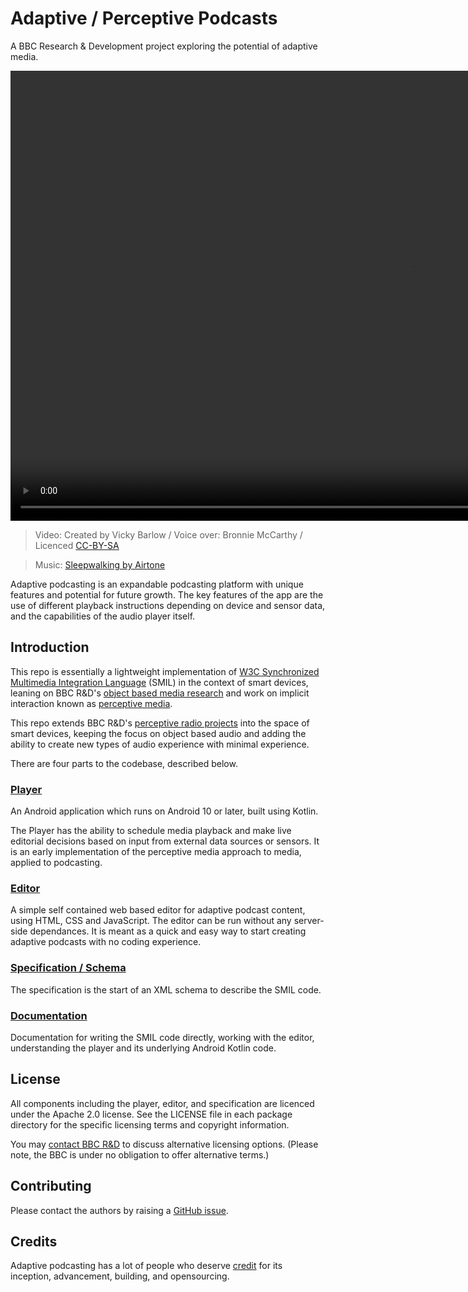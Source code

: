 # Adaptive / Perceptive Podcasts

A BBC Research & Development project exploring the potential of adaptive media.

<video width="1280" height="720" src="https://private-user-images.githubusercontent.com/1649922/274756409-b87eeb7e-4dcd-43c5-b7ba-247e21dfd7e0.mp4"></video>
> Video: Created by Vicky Barlow / Voice over: Bronnie McCarthy / Licenced [CC-BY-SA](https://creativecommons.org/licenses/by-sa/4.0/deed.en)

> Music: [Sleepwalking by Airtone](http://ccmixter.org/files/airtone/65416)

Adaptive podcasting is an expandable podcasting platform with unique features and potential for future growth. The key features of the app are the use of different playback instructions depending on device and sensor data, and the capabilities of the audio player itself.

## Introduction

This repo is essentially a lightweight implementation of [W3C Synchronized Multimedia Integration Language](https://www.w3.org/TR/SMIL3/) (SMIL) in the context of smart devices, leaning on BBC R&D's [object based media research](https://www.bbc.co.uk/rd/object-based-media) and work on implicit interaction known as [perceptive media](https://www.bbc.co.uk/rd/blog/2012-07-what-is-perceptive-media).

This repo extends BBC R&D's [perceptive radio projects](https://www.bbc.co.uk/rd/projects/perceptive-radio) into the space of smart devices, keeping the focus on object based audio and adding the ability to create new types of audio experience with minimal experience.

There are four parts to the codebase, described below.

### [Player](player/README.md)

An Android application which runs on Android 10 or later, built using Kotlin.

The Player has the ability to schedule media playback and make live editorial decisions based on input from external data sources or sensors.
It is an early implementation of the perceptive media approach to media, applied to podcasting.

### [Editor](editor/README.md)

A simple self contained web based editor for adaptive podcast content, using HTML, CSS and JavaScript. The editor can be run without any server-side dependances. It is meant as a quick and easy way to start creating adaptive podcasts with no coding experience.

### [Specification / Schema](specification/README.md)

The specification is the start of an XML schema to describe the SMIL code.

### [Documentation](docs/README.md)

Documentation for writing the SMIL code directly, working with the editor, understanding the player and its underlying Android Kotlin code.

## License

All components including the player, editor, and specification are licenced under the Apache 2.0 license. See the LICENSE file in each package directory for the specific licensing terms and copyright information.

You may [contact BBC R&D](https://www.bbc.co.uk/rd/contacts) to discuss alternative licensing options. (Please note, the BBC is under no obligation to offer alternative terms.)

## Contributing

Please contact the authors by raising a [GitHub issue](issues/new).

## Credits

Adaptive podcasting has a lot of people who deserve [credit](docs/credits.md) for its inception, advancement, building, and opensourcing.
